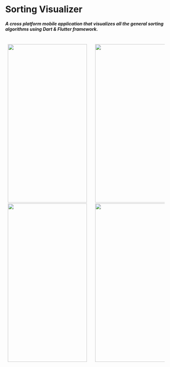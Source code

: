 # Sorting Visualizer

##### A cross platform mobile application that visualizes all the general sorting algorithms using Dart & Flutter framework.

<pre>

 <img src="https://github.com/Shwetank14/Sorting-Algorithm-Visualizer/blob/master/Sort/bublesort.gif" width="250" height="500" />   <img src="https://github.com/Shwetank14/Sorting-Algorithm-Visualizer/blob/master/Sort/insertionsort.gif" width="250" height="500" />   <img src="https://github.com/Shwetank14/Sorting-Algorithm-Visualizer/blob/master/Sort/selectionsort.gif" width="250" height="500" />  <br /> <img src="https://github.com/Shwetank14/Sorting-Algorithm-Visualizer/blob/master/Sort/mergesort.gif" width="250" height="500" />   <img src="https://github.com/Shwetank14/Sorting-Algorithm-Visualizer/blob/master/Sort/quicksort.gif" width="250" height="500" />     
 
 
</pre>

